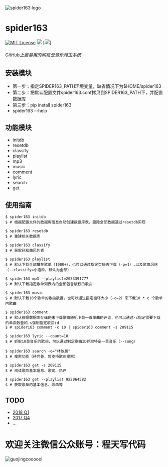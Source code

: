  ![spider163 logo](https://github.com/Chengyumeng/spider163/blob/master/logo.jpeg)
# spider163
[![MIT License](http://img.shields.io/badge/license-MIT-blue.svg?style=flat-square)][license] [![](https://img.shields.io/github/tag/Chengyumeng/Spider163.svg)][releases] [![](https://img.shields.io/pypi/pyversions/spider163.svg)]

[license]: https://github.com/Chengyumeng/spider163/blob/master/LICENSE

[releases]:https://github.com/Chengyumeng/spider163/releases

###### GitHub上最易用的网易云音乐爬虫系统


## 安装模块
- 第一步：指定SPIDER163_PATH环境变量，缺省情况下为$HOME/spider163
- 第二步：把默认配置文件spider163.conf拷贝到SPIDER163_PATH下，并配置数据库
- 第三步：pip install spider163
- spider163 --help

## 功能模块
- initdb
- resetdb
- classify
- playlist
- mp3
- music
- comment
- lyric
- search
- get


## 使用指南

```console
$ spider163 initdb
$ # 根据配置文件的数据库信息自动创建数据库表，删除全部数据通过resetdb实现
```
```console
$ spider163 resetdb
$ # 重建相关数据库
```
```console
$ spider163 classify
$ # 获取已知曲风列表
```
```console
$ spider163 playlist
$ # 默认下载全部推荐歌单（1000+），也可以通过指定页码去下载（-p=1）,以及歌曲风格（--classify=小语种，默认为全部）
```
```console
$ spider163 mp3 --playlist=2033391777
$ # 默认下载指定歌单列表内的全部包含版权的歌曲
```
```console
$ spider163 music
$ # 默认下载10个歌单的歌曲数据，也可以通过指定循环大小（-c=2）来下载10 * c 个歌单内歌曲
```
```console
$ spider163 comment
$ # 默认根据数据库存储的未下载歌曲随机下载一首单曲的评论，也可以通过-c指定需要下载的单曲数量和-s强制指定歌曲id
$ # spider163 comment -c 10 | spider163 comment -s 209115
```
```console
$ spider163 lyric --count=10
$ # 抓取10首音乐的歌词，可以通过制定歌曲ID抓取特定一首音乐（--song）
```
```console
$ spider163 search -q="林依晨"
$ # 搜索功能（待完善，暂支持歌曲搜索）
```
```console
$ spider163 get -s 209115
$ # 阅读歌曲基本信息、歌词、热评
```
```console
$ spider163 get --playlist 922064582
$ # 获取歌单的基本信息、歌曲等
```


## TODO
- [2018 Q1](https://github.com/Chengyumeng/spider163/blob/master/doc/2018.Q1.TODO.md)
- [2017 Q4](https://github.com/Chengyumeng/spider163/blob/master/doc/2017.Q4.TODO.md)
- ...

# 欢迎关注微信公众账号：程天写代码
![guojingcoooool](https://github.com/Chengyumeng/spider163/blob/master/wechat.jpeg)
